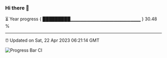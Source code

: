 ### Hi there 👋

⏳ Year progress { █████████▁▁▁▁▁▁▁▁▁▁▁▁▁▁▁▁▁▁▁▁▁ } 30.48 %

---

⏰ Updated on Sat, 22 Apr 2023 06:21:14 GMT

![Progress Bar CI](https://github.com/ZhaoGui/ZhaoGui/workflows/Progress%20Bar%20CI/badge.svg)

